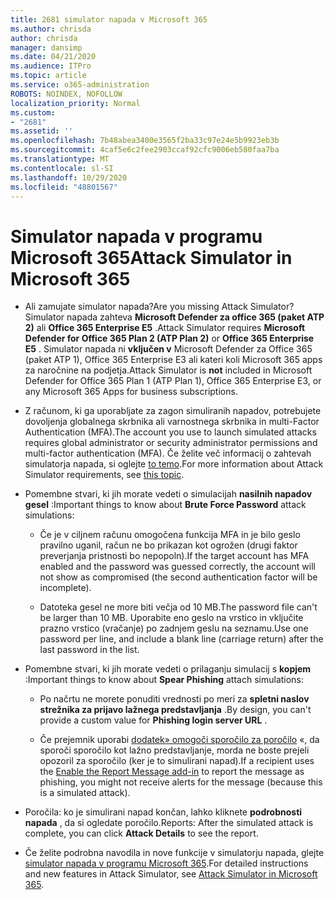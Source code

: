 ```yaml
---
title: 2681 simulator napada v Microsoft 365
ms.author: chrisda
author: chrisda
manager: dansimp
ms.date: 04/21/2020
ms.audience: ITPro
ms.topic: article
ms.service: o365-administration
ROBOTS: NOINDEX, NOFOLLOW
localization_priority: Normal
ms.custom:
- "2681"
ms.assetid: ''
ms.openlocfilehash: 7b48abea3400e3565f2ba33c97e24e5b9923eb3b
ms.sourcegitcommit: 4caf5e6c2fee2903ccaf92cfc9006eb580faa7ba
ms.translationtype: MT
ms.contentlocale: sl-SI
ms.lasthandoff: 10/29/2020
ms.locfileid: "48801567"
---
```

# <a name="attack-simulator-in-microsoft-365"></a><span data-ttu-id="179e4-102">Simulator napada v programu Microsoft 365</span><span class="sxs-lookup"><span data-stu-id="179e4-102">Attack Simulator in Microsoft 365</span></span>

- <span data-ttu-id="179e4-103">Ali zamujate simulator napada?</span><span class="sxs-lookup"><span data-stu-id="179e4-103">Are you missing Attack Simulator?</span></span> <span data-ttu-id="179e4-104">Simulator napada zahteva **Microsoft Defender za office 365 (paket ATP 2)** ali **Office 365 Enterprise E5** .</span><span class="sxs-lookup"><span data-stu-id="179e4-104">Attack Simulator requires **Microsoft Defender for Office 365 Plan 2 (ATP Plan 2)** or **Office 365 Enterprise E5** .</span></span> <span data-ttu-id="179e4-105">Simulator napada ni **vključen v** Microsoft Defender za Office 365 (paket ATP 1), Office 365 Enterprise E3 ali kateri koli Microsoft 365 apps za naročnine na podjetja.</span><span class="sxs-lookup"><span data-stu-id="179e4-105">Attack Simulator is **not** included in Microsoft Defender for Office 365 Plan 1 (ATP Plan 1), Office 365 Enterprise E3, or any Microsoft 365 Apps for business subscriptions.</span></span>

- <span data-ttu-id="179e4-106">Z računom, ki ga uporabljate za zagon simuliranih napadov, potrebujete dovoljenja globalnega skrbnika ali varnostnega skrbnika in multi-Factor Authentication (MFA).</span><span class="sxs-lookup"><span data-stu-id="179e4-106">The account you use to launch simulated attacks requires global administrator or security administrator permissions and multi-factor authentication (MFA).</span></span> <span data-ttu-id="179e4-107">Če želite več informacij o zahtevah simulatorja napada, si oglejte [to temo](https://docs.microsoft.com/microsoft-365/security/office-365-security/attack-simulator).</span><span class="sxs-lookup"><span data-stu-id="179e4-107">For more information about Attack Simulator requirements, see [this topic](https://docs.microsoft.com/microsoft-365/security/office-365-security/attack-simulator).</span></span>

- <span data-ttu-id="179e4-108">Pomembne stvari, ki jih morate vedeti o simulacijah **nasilnih napadov gesel** :</span><span class="sxs-lookup"><span data-stu-id="179e4-108">Important things to know about **Brute Force Password** attack simulations:</span></span>

  - <span data-ttu-id="179e4-109">Če je v ciljnem računu omogočena funkcija MFA in je bilo geslo pravilno uganil, račun ne bo prikazan kot ogrožen (drugi faktor preverjanja pristnosti bo nepopoln).</span><span class="sxs-lookup"><span data-stu-id="179e4-109">If the target account has MFA enabled and the password was guessed correctly, the account will not show as compromised (the second authentication factor will be incomplete).</span></span>

  - <span data-ttu-id="179e4-110">Datoteka gesel ne more biti večja od 10 MB.</span><span class="sxs-lookup"><span data-stu-id="179e4-110">The password file can't be larger than 10 MB.</span></span> <span data-ttu-id="179e4-111">Uporabite eno geslo na vrstico in vključite prazno vrstico (vračanje) po zadnjem geslu na seznamu.</span><span class="sxs-lookup"><span data-stu-id="179e4-111">Use one password per line, and include a blank line (carriage return) after the last password in the list.</span></span>

- <span data-ttu-id="179e4-112">Pomembne stvari, ki jih morate vedeti o prilaganju simulacij s **kopjem** :</span><span class="sxs-lookup"><span data-stu-id="179e4-112">Important things to know about **Spear Phishing** attach simulations:</span></span>

  - <span data-ttu-id="179e4-113">Po načrtu ne morete ponuditi vrednosti po meri za **spletni naslov strežnika za prijavo lažnega predstavljanja** .</span><span class="sxs-lookup"><span data-stu-id="179e4-113">By design, you can't provide a custom value for **Phishing login server URL** .</span></span>

  - <span data-ttu-id="179e4-114">Če prejemnik uporabi [dodatek» omogoči sporočilo za poročilo](https://docs.microsoft.com/microsoft-365/security/office-365-security/enable-the-report-message-add-in) «, da sporoči sporočilo kot lažno predstavljanje, morda ne boste prejeli opozoril za sporočilo (ker je to simulirani napad).</span><span class="sxs-lookup"><span data-stu-id="179e4-114">If a recipient uses the [Enable the Report Message add-in](https://docs.microsoft.com/microsoft-365/security/office-365-security/enable-the-report-message-add-in) to report the message as phishing, you might not receive alerts for the message (because this is a simulated attack).</span></span>

- <span data-ttu-id="179e4-115">Poročila: ko je simulirani napad končan, lahko kliknete **podrobnosti napada** , da si ogledate poročilo.</span><span class="sxs-lookup"><span data-stu-id="179e4-115">Reports: After the simulated attack is complete, you can click **Attack Details** to see the report.</span></span>

- <span data-ttu-id="179e4-116">Če želite podrobna navodila in nove funkcije v simulatorju napada, glejte [simulator napada v programu Microsoft 365](https://docs.microsoft.com/microsoft-365/security/office-365-security/attack-simulator).</span><span class="sxs-lookup"><span data-stu-id="179e4-116">For detailed instructions and new features in Attack Simulator, see [Attack Simulator in Microsoft 365](https://docs.microsoft.com/microsoft-365/security/office-365-security/attack-simulator).</span></span>
